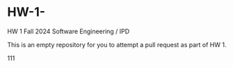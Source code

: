 # HW-1-

HW 1 Fall 2024 Software Engineering / IPD 

This is an empty repository for you to attempt a pull request as part of HW 1.

111
